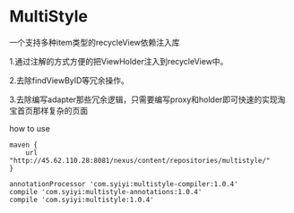 # MultiStyle
一个支持多种item类型的recycleView依赖注入库

1.通过注解的方式方便的把ViewHolder注入到recycleView中。

2.去除findViewByID等冗余操作。

3.去除编写adapter那些冗余逻辑，只需要编写proxy和holder即可快速的实现淘宝首页那样复杂的页面

how to use

    maven {
        url "http://45.62.110.28:8081/nexus/content/repositories/multistyle/"
    }

    annotationProcessor 'com.syiyi:multistyle-compiler:1.0.4'
    compile 'com.syiyi:multistyle-annotations:1.0.4'
    compile 'com.syiyi:multistyle:1.0.4'
